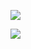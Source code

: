 ![](https://github-readme-stats.vercel.app/api?username=adityatoshniwal&show_icons=true&count_private=true)

![](https://github-readme-stats.vercel.app/api/top-langs/?username=adityatoshniwal&layout=compact)
